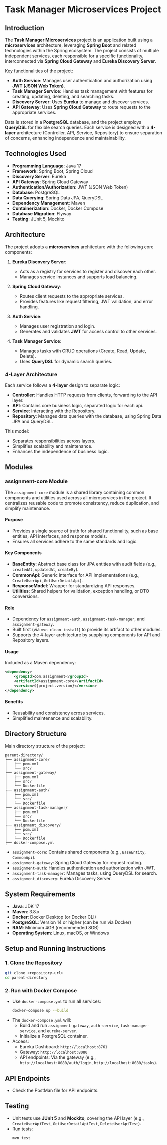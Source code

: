 # Task Manager Microservices Project

## Introduction

The **Task Manager Microservices** project is an application built using a **microservices** architecture, leveraging **Spring Boot** and related technologies within the Spring ecosystem. The project consists of multiple independent services, each responsible for a specific functionality, interconnected via **Spring Cloud Gateway** and **Eureka Discovery Server**.

Key functionalities of the project:
- **Auth Service**: Manages user authentication and authorization using **JWT (JSON Web Token)**.
- **Task Manager Service**: Handles task management with features for creating, updating, deleting, and searching tasks.
- **Discovery Server**: Uses **Eureka** to manage and discover services.
- **API Gateway**: Uses **Spring Cloud Gateway** to route requests to the appropriate services.

Data is stored in a **PostgreSQL** database, and the project employs **QueryDSL** for flexible search queries. Each service is designed with a **4-layer** architecture (Controller, API, Service, Repository) to ensure separation of concerns, enhancing independence and maintainability.

## Technologies Used

- **Programming Language**: Java 17
- **Framework**: Spring Boot, Spring Cloud
- **Discovery Server**: Eureka
- **API Gateway**: Spring Cloud Gateway
- **Authentication/Authorization**: JWT (JSON Web Token)
- **Database**: PostgreSQL
- **Data Querying**: Spring Data JPA, QueryDSL
- **Dependency Management**: Maven
- **Containerization**: Docker, Docker Compose
- **Database Migration**: Flyway
- **Testing**: JUnit 5, Mockito

## Architecture

The project adopts a **microservices** architecture with the following core components:

1. **Eureka Discovery Server**:
   - Acts as a registry for services to register and discover each other.
   - Manages service instances and supports load balancing.

2. **Spring Cloud Gateway**:
   - Routes client requests to the appropriate services.
   - Provides features like request filtering, JWT validation, and error handling.

3. **Auth Service**:
   - Manages user registration and login.
   - Generates and validates **JWT** for access control to other services.

4. **Task Manager Service**:
   - Manages tasks with CRUD operations (Create, Read, Update, Delete).
   - Uses **QueryDSL** for dynamic search queries.

### 4-Layer Architecture
Each service follows a **4-layer** design to separate logic:
- **Controller**: Handles HTTP requests from clients, forwarding to the API layer.
- **API**: Contains core business logic, separated logic for each api.
- **Service**: Interacting with the Repository.
- **Repository**: Manages data queries with the database, using Spring Data JPA and QueryDSL.

This model:
- Separates responsibilities across layers.
- Simplifies scalability and maintenance.
- Enhances the independence of business logic.

## Modules

### assignment-core Module
The `assignment-core` module is a shared library containing common components and utilities used across all microservices in the project. It centralizes reusable code to promote consistency, reduce duplication, and simplify maintenance.

#### Purpose
- Provides a single source of truth for shared functionality, such as base entities, API interfaces, and response models.
- Ensures all services adhere to the same standards and logic.

#### Key Components
- **BaseEntity**: Abstract base class for JPA entities with audit fields (e.g., `createdAt`, `updatedAt`, `createBy`).
- **CommonApi**: Generic interface for API implementations (e.g., `CreateUserApi`, `GetUserDetailApi`).
- **ResponseModel**: Wrapper for standardizing API responses.
- **Utilities**: Shared helpers for validation, exception handling, or DTO conversions.

#### Role
- Dependency for `assignment-auth`, `assignment-task-manager`, and `assignment-gateway`.
- Built first (via `mvn clean install`) to provide its artifact to other modules.
- Supports the 4-layer architecture by supplying components for API and Repository layers.

#### Usage
Included as a Maven dependency:
```xml
<dependency>
    <groupId>com.assignment</groupId>
    <artifactId>assignment-core</artifactId>
    <version>${project.version}</version>
</dependency>
```

#### Benefits
- Reusability and consistency across services.
- Simplified maintenance and scalability.

## Directory Structure

Main directory structure of the project:
```
parent-directory/
├── assignment-core/
│   ├── pom.xml
│   └── src/
├── assignment-gateway/
│   ├── pom.xml
│   ├── src/
│   └── Dockerfile
├── assignment-auth/
│   ├── pom.xml
│   └── src/
│   └── Dockerfile
├── assignment-task-manager/
│   ├── pom.xml
│   └── src/
│   └── Dockerfile
├── assignment_discovery/
│   ├── pom.xml
│   └── src/
│   └── Dockerfile
├── docker-compose.yml
```

- `assignment-core`: Contains shared components (e.g., `BaseEntity`, `CommonApi`).
- `assignment-gateway`: Spring Cloud Gateway for request routing.
- `assignment-auth`: Handles authentication and authorization with JWT.
- `assignment-task-manager`: Manages tasks, using QueryDSL for search.
- `assignment_discovery`: Eureka Discovery Server.

## System Requirements

- **Java**: JDK 17
- **Maven**: 3.8.x
- **Docker**: Docker Desktop (or Docker CLI)
- **PostgreSQL**: Version 14 or higher (can be run via Docker)
- **RAM**: Minimum 4GB (recommended 8GB)
- **Operating System**: Linux, macOS, or Windows

## Setup and Running Instructions

### 1. Clone the Repository
```bash
git clone <repository-url>
cd parent-directory
```

### 2. Run with Docker Compose
- Use `docker-compose.yml` to run all services:
  ```bash
  docker-compose up --build
  ```
- The `docker-compose.yml` will:
  - Build and run `assignment-gateway`, `auth-service`, `task-manager-service`, and `eureka-server`.
  - Initialize a PostgreSQL container.
- Access:
  - Eureka Dashboard: `http://localhost:8761`
  - Gateway: `http://localhost:8080`
  - API endpoints: Via the gateway (e.g., `http://localhost:8080/auth/login`, `http://localhost:8080/tasks`).


## API Endpoints

- Check the PostMan file for API endpoints.

## Testing

- Unit tests use **JUnit 5** and **Mockito**, covering the API layer (e.g., `CreateUserApiTest`, `GetUserDetailApiTest`, `DeleteUserApiTest`).
- Run tests:
  ```bash
  mvn test
  ```